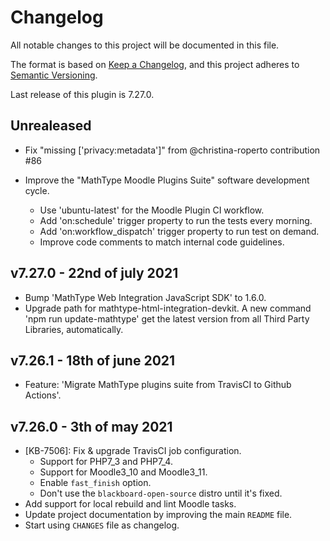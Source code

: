 # Changelog

All notable changes to this project will be documented in this file.

The format is based on [Keep a Changelog](https://keepachangelog.com/en/1.0.0/),
and this project adheres to [Semantic Versioning](https://semver.org/spec/v2.0.0.html).

Last release of this plugin is 7.27.0.

## Unrealeased

- Fix "missing ['privacy:metadata']" from @christina-roperto contribution #86

- Improve the "MathType Moodle Plugins Suite" software development cycle.
  - Use 'ubuntu-latest' for the Moodle Plugin CI workflow.
  - Add 'on:schedule' trigger property to run the tests every morning.
  - Add 'on:workflow_dispatch' trigger property to run test on demand.
  - Improve code comments to match internal code guidelines.

## v7.27.0 - 22nd of july 2021
- Bump 'MathType Web Integration JavaScript SDK' to 1.6.0.
- Upgrade path for mathtype-html-integration-devkit.
  A new command 'npm run update-mathtype' get the latest
  version from all Third Party Libraries, automatically.

## v7.26.1 - 18th of june 2021
- Feature: 'Migrate MathType plugins suite from TravisCI to Github Actions'.


## v7.26.0 - 3th of may 2021
- [KB-7506]: Fix & upgrade TravisCI job configuration.
  - Support for PHP7_3 and PHP7_4.
  - Support for Moodle3_10 and Moodle3_11.
  - Enable `fast_finish` option.
  - Don't use the `blackboard-open-source` distro until it's fixed.
- Add support for local rebuild and lint Moodle tasks.
- Update project documentation by improving the main `README` file.
- Start using `CHANGES` file as changelog.